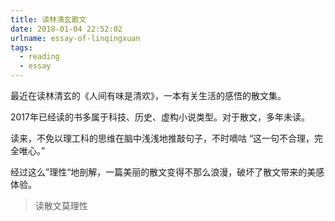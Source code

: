 ```yaml
---
title: 读林清玄散文
date: 2018-01-04 22:52:02
urlname: essay-of-linqingxuan
tags:
  - reading
  - essay
---
```


最近在读林清玄的《人间有味是清欢》，一本有关生活的感悟的散文集。

2017年已经读的书多属于科技、历史、虚构小说类型。对于散文，多年未读。

读来，不免以理工科的思维在脑中浅浅地推敲句子，不时嘀咕 “这一句不合理，完全唯心。”

经过这么”理性“地剖解，一篇美丽的散文变得不那么浪漫，破坏了散文带来的美感体验。

> 读散文莫理性

